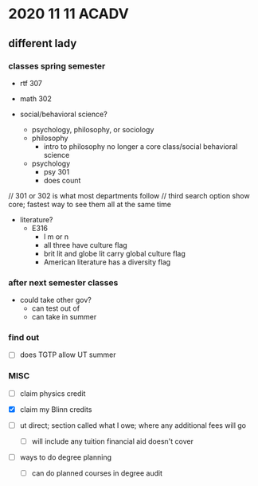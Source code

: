 # 2020 11 11 ACADV
## different lady
<!--she has adhd too and is also gay and has a wife-->

### classes spring semester

- rtf 307

- math 302

- social/behavioral science?
  - psychology, philosophy, or sociology
  - philosophy
    - intro to philosophy no longer a core class/social behavioral science
  - psychology
    - psy 301
    - does count

// 301 or 302 is what most departments follow
// third search option show core; fastest way to see them all at the same time

- literature?
  - E316
    - l m or n
    - all three have culture flag
    - brit lit and globe lit carry global culture flag
    - American literature has a diversity flag

### after next semester classes
- could take other gov?
  - can test out of
  - can take in summer

### find out
- [ ] does TGTP allow UT summer

### MISC

- [ ] claim physics credit
- [x] claim my Blinn credits

- [ ] ut direct; section called what I owe; where any additional fees will go
  - [ ] will include any tuition financial aid doesn't cover
- [ ] ways to do degree planning
  - [ ] can do planned courses in degree audit
